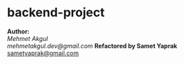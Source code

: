 # backend-project

**Author:**  
_Mehmet Akgul_   
_mehmetakgul.dev@gmail.com_
**Refactored by Samet Yaprak**
sametyaprak@gmail.com

